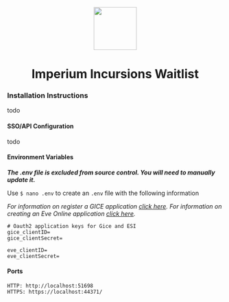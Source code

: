 <center> 
<img src="https://goonfleet.com/public/style_extra/team_icons/incursions.png" height="100px">

# Imperium Incursions Waitlist
</center>


### Installation Instructions
todo

#### SSO/API Configuration
todo

#### Environment Variables
***The .env file is excluded from source control. You will need to manually update it.***

Use `$ nano .env` to create an `.env` file with the following information

*For information on register a GICE application [click here](https://github.com/samuelgrant/Imperium-Incursions-Waitlist/wiki/Authentication:-Accounts-&-Pilots-using-Eve-Gice-SSO#register-a-gice-app---for-dummies). For information on creating an Eve Online application [click here](https://github.com/samuelgrant/Imperium-Incursions-Waitlist/wiki/Authentication:-Accounts-&-Pilots-using-Eve-Gice-SSO#settings-for-the-application).*
```ENV
# Oauth2 application keys for Gice and ESI
gice_clientID=
gice_clientSecret=

eve_clientID=
eve_clientSecret=
```






#### Ports
```
HTTP: http://localhost:51698
HTTPS: https://localhost:44371/
```
